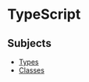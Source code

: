 # TypeScript <!-- omit in toc -->

## Subjects <!-- omit in toc -->

- [Types](./types.md)
- [Classes](./classes.md)
